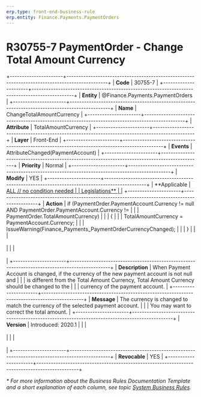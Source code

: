 ```yaml
---
erp.type: front-end-business-rule
erp.entity: Finance.Payments.PaymentOrders
---
```


# R30755-7 PaymentOrder - Change Total Amount Currency
+----------------------+-----------------------------------------------------------------------------------------------+
| **Code**             | 30755-7                                                                                       |
+----------------------+-----------------------------------------------------------------------------------------------+
| **Entity**           | @Finance.Payments.PaymentOrders                                                               |
+----------------------+-----------------------------------------------------------------------------------------------+
| **Name**             | ChangeTotalAmountCurrency                                                                     |
+----------------------+-----------------------------------------------------------------------------------------------+
| **Attribute**        | TotalAmountCurrency                                                                           |
+----------------------+-----------------------------------------------------------------------------------------------+
| **Layer**            | Front-End                                                                                     |
+----------------------+-----------------------------------------------------------------------------------------------+
| **Events**           | AttributeChanged(PaymentAccount)                                                              |
+----------------------+-----------------------------------------------------------------------------------------------+
| **Priority**         | Normal                                                                                        |
+----------------------+-----------------------------------------------------------------------------------------------+
| **Modify**           | YES                                                                                           |
+----------------------+-----------------------------------------------------------------------------------------------+
| **Applicable         | [ALL // no condition needed                                                                   |
| Legislations**       | ](xref:applicable-legislations)                                                               |
+----------------------+-----------------------------------------------------------------------------------------------+
| **Action**           | if (PaymentOrder.PaymentAccount.Currency != null AND PaymentOrder.PaymentAccount.Currency !=  |
|                      | PaymentOrder.TotalAmountCurrency)                                                             |
|                      | {                                                                                             |
|                      | TotalAmountCurrency = PaymentAccount.Currency;                                                |
|                      | IssueWarning(Finance_Payments_PaymentOrderCurrencyChanged);                                   |
|                      | }                                                                                             |
|                      | <br/><br/>                                                                                    |
|                      | <br/><br/>                                                                                    |
+----------------------+-----------------------------------------------------------------------------------------------+
| **Description**      | When Payment Account is changed, if the currency of the new payment account is not null and   |
|                      | is different from the Total Amount Currency, Total Amount Currency should be changed to the   |
|                      | currency of the payment account.                                                              |
+----------------------+-----------------------------------------------------------------------------------------------+
| **Message**          | The currency is changed to match the currency of the selected payment account.                |
|                      | You may want to correct the total amount.                                                     |
+----------------------+-----------------------------------------------------------------------------------------------+
| **Version**          | Introduced: 2020.1                                                                            |
|                      | <br/><br/>                                                                                    |
|                      | <br/><br/>                                                                                    |
+----------------------+-----------------------------------------------------------------------------------------------+
| **Revocable**        | YES                                                                                           |
+----------------------+-----------------------------------------------------------------------------------------------+

*\* For more information about the Business Rules Documentation Template and a short explanation of each column, see
topic [System Business Rules](../templates/template-description-system-business-rules.md).*

